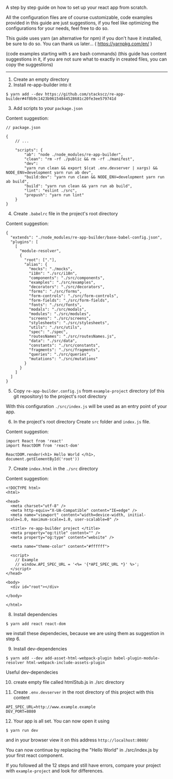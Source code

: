 A step by step guide on how to set up your react app from scratch.

All the configuration files are of course customizable, code examples provided in this guide are just suggestions, if you feel like optimizing the configurations for your needs, feel free to do so.

This guide uses yarn (an alternative for npm) if you don't have it installed, be sure to do so. You can thank us later... ( https://yarnpkg.com/en/ )

(code examples starting with `$` are bash commands)
(this guide has content suggestions in it, if you are not sure what to exactly in created files, you can copy the suggestions)

___

1) Create an empty directory
2) Install re-app-builder into it

```
$ yarn add --dev https://github.com/stackscz/re-app-builder#4f8b9c1423b96154844528681c20fe3ee579741d
```

3) Add scripts to your `package.json`

Content suggestion:
```
// package.json

{
    // ...

    "scripts": {
        "ab": "node ./node_modules/re-app-builder",
        "clean": "rm -rf ./public && rm -rf ./manifest",
        "dev":
        "yarn run clean && export $(cat .env.devserver | xargs) && NODE_ENV=development yarn run ab dev",
        "build:dev": "yarn run clean && NODE_ENV=development yarn run ab build",
        "build": "yarn run clean && yarn run ab build",
        "lint": "eslint ./src",
        "prepush": "yarn run lint"
    }
}
```

4) Create `.babelrc` file in the project's root directory

Content suggestion:
```
{
  "extends": "./node_modules/re-app-builder/base-babel-config.json",
  "plugins": [
    [
      "module-resolver",
      {
        "root": ["."],
        "alias": {
          "mocks": "./mocks",
          "i18n": "./src/i18n",
          "components": "./src/components",
          "examples": "./src/examples",
          "decorators": "./src/decorators",
          "forms": "./src/forms",
          "form-controls": "./src/form-controls",
          "form-fields": "./src/form-fields",
          "fonts": "./src/fonts",
          "modals": "./src/modals",
          "modules": "./src/modules",
          "screens": "./src/screens",
          "stylesheets": "./src/stylesheets",
          "utils": "./src/utils",
          "spec": "./spec",
          "routesNames": "./src/routesNames.js",
          "data": "./src/data",
          "constants": "./src/constants",
          "fragments": "./src/fragments",
          "queries": "./src/queries",
          "mutations": "./src/mutations"
        }
      }
    ]
  ]
}
```

5) Copy `re-app-builder.config.js` from `example-project` directory (of this git repository) to the project's root directory

With this configuration `./src/index.js` will be used as an entry point of your app.

6) In the project's root directory Create `src` folder and `index.js` file.

Content suggestion:
```
import React from 'react'
import ReactDOM from 'react-dom'

ReactDOM.render(<h1> Hello World </h1>, document.getElementById('root'))
```

7) Create `index.html` in the `./src` directory

Content suggestion:
```
<!DOCTYPE html>
<html>

<head>
  <meta charset="utf-8" />
  <meta http-equiv="X-UA-Compatible" content="IE=edge" />
  <meta name="viewport" content="width=device-width, initial-scale=1.0, maximum-scale=1.0, user-scalable=0" />

  <title> re-app-builder project </title>
  <meta property="og:title" content="" />
  <meta property="og:type" content="website" />

  <meta name="theme-color" content="#ffffff">

  <script>
    // Example 
    // window.API_SPEC_URL = '<%= '{*API_SPEC_URL *}' %>';
  </script>
</head>

<body>
  <div id="root"></div>

</body>

</html>
```

8) Install dependencies

```
$ yarn add react react-dom
```

we install these dependecies, because we are using them as suggestion in step 6.

9) Install dev-dependencies

```
$ yarn add --dev add-asset-html-webpack-plugin babel-plugin-module-resolver html-webpack-include-assets-plugin
```

Useful dev-dependecies

10) create empty file called htmlStub.js in ./src directory

11) Create `.env.devserver` in the root directory of this project with this content

```
API_SPEC_URL=http://www.example.example
DEV_PORT=8080
```

12) Your app is all set. You can now open it using 

```
$ yarn run dev
```

and in your browser view it on this address `http://localhost:8080/`

You can now continue by replacing the "Hello World" in ./src/index.js by your first react component.

If you followed all the 12 steps and still have errors, compare your project with `example-project` and look for differences.

